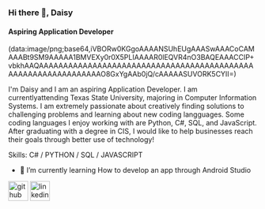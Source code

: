 ### 
### Hi there 👋, Daisy 
#### Aspiring Application Developer
(data:image/png;base64,iVBORw0KGgoAAAANSUhEUgAAASwAAACoCAMAAABt9SM9AAAAA1BMVEXy0r0X5PLIAAAAR0lEQVR4nO3BAQEAAACCIP+vbkhAAQAAAAAAAAAAAAAAAAAAAAAAAAAAAAAAAAAAAAAAAAAAAAAAAAAAAAAAAAAAAAAAAO8GxYgAAb0jQ/cAAAAASUVORK5CYII=)

I'm Daisy and I am an aspiring Application Developer. I am currentlyattending Texas State University, majoring in Computer Information Systems. I am extremely passionate about creatively finding solutions to challenging problems and learning about new coding langguages. Some coding languages I enjoy working with are Python, C#, SQL, and JavaScript. After graduating with a degree in CIS, I would like to help businesses reach their goals through better use of technology!

Skills: C# / PYTHON / SQL / JAVASCRIPT

- 🌱 I’m currently learning How to develop an app through Android Studio 


[<img src='https://cdn.jsdelivr.net/npm/simple-icons@3.0.1/icons/github.svg' alt='github' height='40'>](https://github.com/daisy016)  [<img src='https://cdn.jsdelivr.net/npm/simple-icons@3.0.1/icons/linkedin.svg' alt='linkedin' height='40'>](https://www.linkedin.com/in/daisysmoreno/)  

